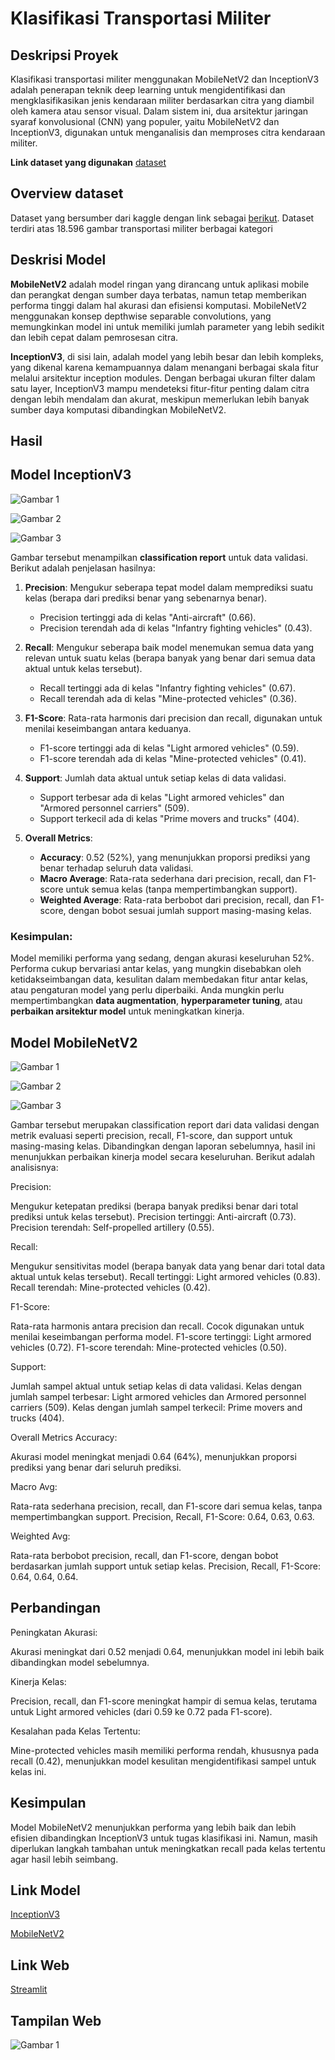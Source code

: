 # Klasifikasi Transportasi Militer 

## Deskripsi Proyek

Klasifikasi transportasi militer menggunakan MobileNetV2 dan InceptionV3 adalah penerapan teknik deep learning untuk mengidentifikasi dan mengklasifikasikan jenis kendaraan militer berdasarkan citra yang diambil oleh kamera atau sensor visual. Dalam sistem ini, dua arsitektur jaringan syaraf konvolusional (CNN) yang populer, yaitu MobileNetV2 dan InceptionV3, digunakan untuk menganalisis dan memproses citra kendaraan militer.

**Link dataset yang digunakan** [dataset](https://www.kaggle.com/datasets/amanrajbose/millitary-vechiles/data)

## Overview dataset

Dataset yang bersumber dari kaggle dengan link sebagai [berikut](https://www.kaggle.com/datasets/amanrajbose/millitary-vechiles/data). Dataset terdiri atas 18.596 gambar transportasi militer berbagai kategori


## Deskrisi Model

**MobileNetV2** adalah model ringan yang dirancang untuk aplikasi mobile dan perangkat dengan sumber daya terbatas, namun tetap memberikan performa tinggi dalam hal akurasi dan efisiensi komputasi. MobileNetV2 menggunakan konsep depthwise separable convolutions, yang memungkinkan model ini untuk memiliki jumlah parameter yang lebih sedikit dan lebih cepat dalam pemrosesan citra.

**InceptionV3**, di sisi lain, adalah model yang lebih besar dan lebih kompleks, yang dikenal karena kemampuannya dalam menangani berbagai skala fitur melalui arsitektur inception modules. Dengan berbagai ukuran filter dalam satu layer, InceptionV3 mampu mendeteksi fitur-fitur penting dalam citra dengan lebih mendalam dan akurat, meskipun memerlukan lebih banyak sumber daya komputasi dibandingkan MobileNetV2.

## Hasil

## Model InceptionV3
![Gambar 1](https://github.com/bakso6/UAP_ML/blob/main/gambar/InceptionV3.jpeg)

![Gambar 2](https://github.com/bakso6/UAP_ML/blob/main/gambar/InceptionV3%20(2).jpeg)

![Gambar 3](https://github.com/bakso6/UAP_ML/blob/main/gambar/InceptionV3%20(3).jpeg)

Gambar tersebut menampilkan **classification report** untuk data validasi. Berikut adalah penjelasan hasilnya:

1. **Precision**: Mengukur seberapa tepat model dalam memprediksi suatu kelas (berapa dari prediksi benar yang sebenarnya benar).
   - Precision tertinggi ada di kelas "Anti-aircraft" (0.66).
   - Precision terendah ada di kelas "Infantry fighting vehicles" (0.43).

2. **Recall**: Mengukur seberapa baik model menemukan semua data yang relevan untuk suatu kelas (berapa banyak yang benar dari semua data aktual untuk kelas tersebut).
   - Recall tertinggi ada di kelas "Infantry fighting vehicles" (0.67).
   - Recall terendah ada di kelas "Mine-protected vehicles" (0.36).

3. **F1-Score**: Rata-rata harmonis dari precision dan recall, digunakan untuk menilai keseimbangan antara keduanya.
   - F1-score tertinggi ada di kelas "Light armored vehicles" (0.59).
   - F1-score terendah ada di kelas "Mine-protected vehicles" (0.41).

4. **Support**: Jumlah data aktual untuk setiap kelas di data validasi.
   - Support terbesar ada di kelas "Light armored vehicles" dan "Armored personnel carriers" (509).
   - Support terkecil ada di kelas "Prime movers and trucks" (404).

5. **Overall Metrics**:
   - **Accuracy**: 0.52 (52%), yang menunjukkan proporsi prediksi yang benar terhadap seluruh data validasi.
   - **Macro Average**: Rata-rata sederhana dari precision, recall, dan F1-score untuk semua kelas (tanpa mempertimbangkan support).
   - **Weighted Average**: Rata-rata berbobot dari precision, recall, dan F1-score, dengan bobot sesuai jumlah support masing-masing kelas.

### Kesimpulan:
Model memiliki performa yang sedang, dengan akurasi keseluruhan 52%. Performa cukup bervariasi antar kelas, yang mungkin disebabkan oleh ketidakseimbangan data, kesulitan dalam membedakan fitur antar kelas, atau pengaturan model yang perlu diperbaiki. Anda mungkin perlu mempertimbangkan **data augmentation**, **hyperparameter tuning**, atau **perbaikan arsitektur model** untuk meningkatkan kinerja.


## Model MobileNetV2

![Gambar 1](https://github.com/bakso6/UAP_ML/blob/main/gambar/MobileNetv2%20(3).jpeg)

![Gambar 2](https://github.com/bakso6/UAP_ML/blob/main/gambar/MobileNetv2%20(2).jpeg)

![Gambar 3](https://github.com/bakso6/UAP_ML/blob/main/gambar/MobileNetv2.jpeg)

Gambar tersebut merupakan classification report dari data validasi dengan metrik evaluasi seperti precision, recall, F1-score, dan support untuk masing-masing kelas. Dibandingkan dengan laporan sebelumnya, hasil ini menunjukkan perbaikan kinerja model secara keseluruhan. Berikut adalah analisisnya:

Precision:

Mengukur ketepatan prediksi (berapa banyak prediksi benar dari total prediksi untuk kelas tersebut).
Precision tertinggi: Anti-aircraft (0.73).
Precision terendah: Self-propelled artillery (0.55).

Recall:

Mengukur sensitivitas model (berapa banyak data yang benar dari total data aktual untuk kelas tersebut).
Recall tertinggi: Light armored vehicles (0.83).
Recall terendah: Mine-protected vehicles (0.42).

F1-Score:

Rata-rata harmonis antara precision dan recall. Cocok digunakan untuk menilai keseimbangan performa model.
F1-score tertinggi: Light armored vehicles (0.72).
F1-score terendah: Mine-protected vehicles (0.50).

Support:

Jumlah sampel aktual untuk setiap kelas di data validasi.
Kelas dengan jumlah sampel terbesar: Light armored vehicles dan Armored personnel carriers (509).
Kelas dengan jumlah sampel terkecil: Prime movers and trucks (404).

Overall Metrics
Accuracy:

Akurasi model meningkat menjadi 0.64 (64%), menunjukkan proporsi prediksi yang benar dari seluruh prediksi.

Macro Avg:

Rata-rata sederhana precision, recall, dan F1-score dari semua kelas, tanpa mempertimbangkan support.
Precision, Recall, F1-Score: 0.64, 0.63, 0.63.

Weighted Avg:

Rata-rata berbobot precision, recall, dan F1-score, dengan bobot berdasarkan jumlah support untuk setiap kelas.
Precision, Recall, F1-Score: 0.64, 0.64, 0.64.

## **Perbandingan**

Peningkatan Akurasi:

Akurasi meningkat dari 0.52 menjadi 0.64, menunjukkan model ini lebih baik dibandingkan model sebelumnya.

Kinerja Kelas:

Precision, recall, dan F1-score meningkat hampir di semua kelas, terutama untuk Light armored vehicles (dari 0.59 ke 0.72 pada F1-score).

Kesalahan pada Kelas Tertentu:

Mine-protected vehicles masih memiliki performa rendah, khususnya pada recall (0.42), menunjukkan model kesulitan mengidentifikasi sampel untuk kelas ini.

## **Kesimpulan**

Model MobileNetV2 menunjukkan performa yang lebih baik dan lebih efisien dibandingkan InceptionV3 untuk tugas klasifikasi ini. Namun, masih diperlukan langkah tambahan untuk meningkatkan recall pada kelas tertentu agar hasil lebih seimbang.

## Link Model

[InceptionV3](https://colab.research.google.com/drive/1GTEjh8NHmmSU0JQalD1Vzg162CaMYY1m?usp=sharing)

[MobileNetV2](https://colab.research.google.com/drive/162bbo4jBBei6xnVJytxEuuel9oLXrvSN?usp=sharing)

## Link Web

[Streamlit](https://uapml-gusnaba.streamlit.app/)

## Tampilan Web

![Gambar 1](https://github.com/bakso6/UAP_ML/blob/main/gambar/InceptionV3.jpeg)






